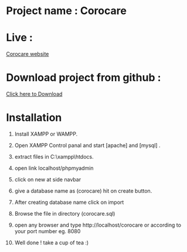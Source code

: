 # Project name : Corocare


# Live :

[Corocare website](https://corocare.epizy.com/)


# Download project from github :

[Click here to Download](https://github.com/mravirajsingh/corocare)



# Installation

   1. Install XAMPP or WAMPP.

   2. Open XAMPP Control panal and start [apache] and [mysql] .

   3. extract files in C:\xampp\htdocs.

   4. open link localhost/phpmyadmin

   5. click on new at side navbar
   
   6.  give a database name as (corocare) hit on create button.

   7. After creating database name click on import
   
   8. Browse the file in directory (corocare.sql)

   9. open any browser and type http://localhost/corocare or according to your port number eg. 8080
   
   10. Well done ! take a cup of tea :)
   
